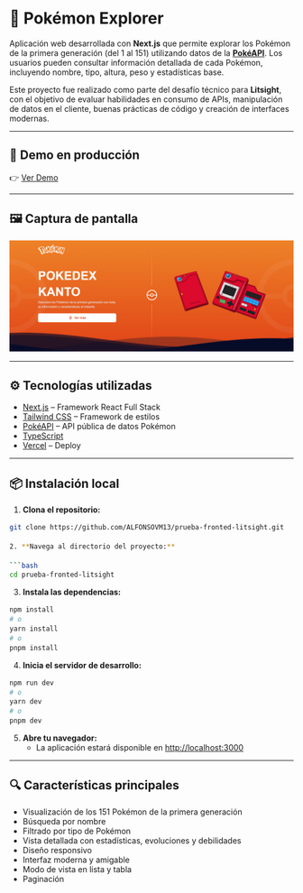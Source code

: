 # 🚀 Pokémon Explorer

Aplicación web desarrollada con **Next.js** que permite explorar los Pokémon de la primera generación (del 1 al 151) utilizando datos de la **[PokéAPI](https://pokeapi.co/)**. Los usuarios pueden consultar información detallada de cada Pokémon, incluyendo nombre, tipo, altura, peso y estadísticas base.

Este proyecto fue realizado como parte del desafío técnico para **Litsight**, con el objetivo de evaluar habilidades en consumo de APIs, manipulación de datos en el cliente, buenas prácticas de código y creación de interfaces modernas.

---

## 🔗 Demo en producción

👉 [Ver Demo](https://prueba-fronted-litsight.vercel.app/)  

---

## 🖼️ Captura de pantalla

![Captura de Pokémon Explorer](./public/screenshot.png)  

---

## ⚙️ Tecnologías utilizadas

- [Next.js](https://nextjs.org/) – Framework React Full Stack
- [Tailwind CSS](https://tailwindcss.com/) – Framework de estilos
- [PokéAPI](https://pokeapi.co/) – API pública de datos Pokémon
- [TypeScript](https://www.typescriptlang.org/)
- [Vercel](https://vercel.com/) – Deploy

---

## 📦 Instalación local

1. **Clona el repositorio:**

```bash
git clone https://github.com/ALFONSOVM13/prueba-fronted-litsight.git

2. **Navega al directorio del proyecto:**

```bash
cd prueba-fronted-litsight
```

3. **Instala las dependencias:**

```bash
npm install
# o
yarn install
# o
pnpm install
```

4. **Inicia el servidor de desarrollo:**

```bash
npm run dev
# o
yarn dev
# o
pnpm dev
```

5. **Abre tu navegador:**
   - La aplicación estará disponible en [http://localhost:3000](http://localhost:3000)

---

## 🔍 Características principales

- Visualización de los 151 Pokémon de la primera generación
- Búsqueda por nombre
- Filtrado por tipo de Pokémon
- Vista detallada con estadísticas, evoluciones y debilidades
- Diseño responsivo
- Interfaz moderna y amigable
- Modo de vista en lista y tabla
- Paginación

